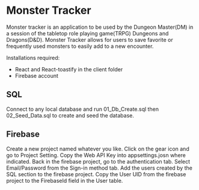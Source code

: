 # Monster Tracker

Monster tracker is an application to be used by the Dungeon Master(DM) in a session of the tabletop role playing game(TRPG) Dungeons and Dragons(D&D). Monster Tracker allows for users to save favorite or frequently used monsters to easily add to a new encounter.

Installations required:
  - React and React-toastify in the client folder
  - Firebase account
 
## SQL
Connect to any local database and run 01_Db_Create.sql then 02_Seed_Data.sql to create and seed the database.

## Firebase
Create a new project named whatever you like. Click on the gear icon and go to Project Setting. Copy the Web API Key into appsettings.josn where indicated. Back in the firebase project, go to the authentication tab. Select Email/Password from the Sign-in method tab. Add the users created by the SQL section to the firebase project. Copy the User UID from the firebase project to the FirebaseId field in the User table.
